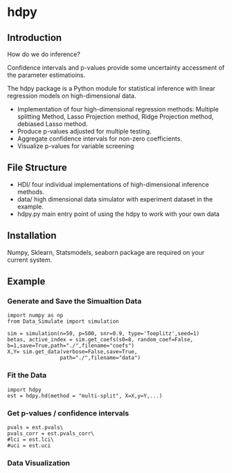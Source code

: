# hdpy

## Introduction

How do we do inference?

Confidence intervals and p-values provide some uncertainty accessment of the parameter estimatioins.


The hdpy package is a Python module for statistical inference with linear regression models on high-dimensional data.  
* Implementation of four high-dimensional regression methods: Multiple splitting Method, Lasso Projection method, Ridge Projection method, debiased Lasso method.  
* Produce p-values adjusted for multiple testing.
* Aggregate confidence intervals for non-zero coefficients.
* Visualize p-values for variable screening


## File Structure

* HDI/ four individual implementations of high-dimensional inference methods.
* data/ high dimensional data simulator with experiment dataset in the example.
* hdpy.py main entry point of using the hdpy to work with your own data


## Installation
Numpy, Sklearn, Statsmodels, seaborn package are required on your current system.


## Example

### Generate and Save the Simualtion Data
```
import numpy as np
from Data_Simulate import simulation

sim = simulation(n=50, p=500, snr=0.9, type='Toeplitz',seed=1)
betas, active_index = sim.get_coefs(s0=8, random_coef=False, b=1,save=True,path="./",filename="coefs")
X,Y= sim.get_data(verbose=False,save=True,
                 path="./",filename="data")

```

### Fit the Data
```
import hdpy
est = hdpy.hd(method = "multi-split", X=X,y=Y,...)
```

### Get p-values / confidence intervals
```
pvals = est.pvals\
pvals_corr = est.pvals_corr\
#lci = est.lci\
#uci = est.uci
```
### Data Visualization






